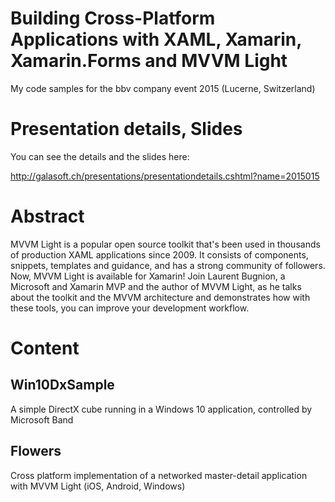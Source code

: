 # Building Cross-Platform Applications with XAML, Xamarin, Xamarin.Forms and MVVM Light

My code samples for the bbv company event 2015 (Lucerne, Switzerland)

# Presentation details, Slides

You can see the details and the slides here:

http://galasoft.ch/presentations/presentationdetails.cshtml?name=2015015

# Abstract

MVVM Light is a popular open source toolkit that's been used in thousands of production XAML applications since 2009. It consists of components, snippets, templates and guidance, and has a strong community of followers. Now, MVVM Light is available for Xamarin! Join Laurent Bugnion, a Microsoft and Xamarin MVP and the author of MVVM Light, as he talks about the toolkit and the MVVM architecture and demonstrates how with these tools, you can improve your development workflow.

# Content

## Win10DxSample

A simple DirectX cube running in a Windows 10 application, controlled by Microsoft Band

## Flowers

Cross platform implementation of a networked master-detail application with MVVM Light (iOS, Android, Windows)  
